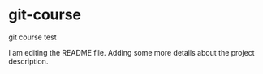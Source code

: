 # git-course
git course test

I am editing the README file. Adding some more details about the project description.

